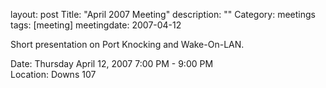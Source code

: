 layout: post
Title: "April 2007 Meeting"
description: ""
Category: meetings
tags: [meeting]
meetingdate: 2007-04-12

Short presentation on Port Knocking and Wake-On-LAN.                           
                                                                             
Date: Thursday April 12, 2007 7:00 PM - 9:00 PM                                  
Location: Downs 107                                         
